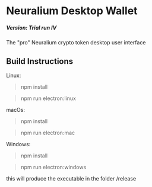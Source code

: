 # Neuralium Desktop Wallet

##### Version:  Trial run IV

The "pro" Neuralium crypto token desktop user interface

## Build Instructions
Linux:
> npm install

> npm run electron:linux

macOs:
> npm install

> npm run electron:mac

Windows:
> npm install

> npm run electron:windows

this will produce the executable in the folder /release


